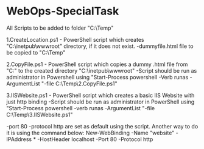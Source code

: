 # WebOps-SpecialTask

All Scripts to be added to folder "C:\Temp"

1.CreateLocation.ps1 - PowerShell script which creates "C:\inetpub\wwwroot" directory, if it does not exist.
-dummyfile.html file to be copied to "C:\Temp"

2.CopyFile.ps1 - PowerShell script which copies a dummy .html file from "C:\" to the created directory "C:\inetpub\wwwroot"
-Script should be run as administrator in Powershell using "Start-Process powershell -Verb runas -ArgumentList "-file C:\Temp\2.CopyFile.ps1"

3.IISWebsite.ps1 - PowerShell script which creates a basic IIS Website with just http binding 
-Script should be run as administrator in PowerShell using "Start-Process powershell -verb runas -ArgumentList "-file C:\Temp\3.IISWebsite.ps1"

-port 80 -protocol http are set as default using the script.
Another way to do it is using the command below:
New-WebBinding -Name "website" -IPAddress * -HostHeader localhost -Port 80 -Protocol http
